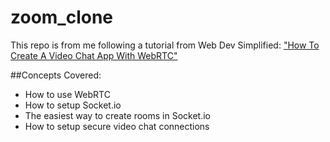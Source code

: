 # zoom_clone

This repo is from me following a tutorial from Web Dev Simplified: ["How To Create A Video Chat App With WebRTC"](https://www.youtube.com/watch?v=DvlyzDZDEq4&t=568s)

##Concepts Covered:

-   How to use WebRTC
-   How to setup Socket.io
-   The easiest way to create rooms in Socket.io
-   How to setup secure video chat connections
